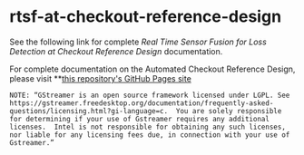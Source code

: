 # rtsf-at-checkout-reference-design

See the following link for complete *Real Time Sensor Fusion for Loss Detection at Checkout Reference Design* documentation.


For complete documentation on the Automated Checkout Reference Design, please visit **[this repository's GitHub Pages site](https://intel-retail.github.io/rtsf-at-checkout-reference-design/)


    NOTE: “GStreamer is an open source framework licensed under LGPL. See https://gstreamer.freedesktop.org/documentation/frequently-asked-questions/licensing.html?gi-language=c.  You are solely responsible for determining if your use of Gstreamer requires any additional licenses.  Intel is not responsible for obtaining any such licenses, nor liable for any licensing fees due, in connection with your use of Gstreamer.”